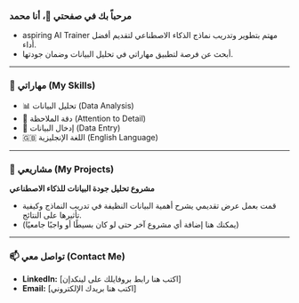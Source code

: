 ### مرحباً بك في صفحتي 👋، أنا محمد

-  aspiring AI Trainer مهتم بتطوير وتدريب نماذج الذكاء الاصطناعي لتقديم أفضل أداء.
- أبحث عن فرصة لتطبيق مهاراتي في تحليل البيانات وضمان جودتها.

---

### 🚀 مهاراتي (My Skills)
- 📊 تحليل البيانات (Data Analysis)
- 🔎 دقة الملاحظة (Attention to Detail)
- 📝 إدخال البيانات (Data Entry)
- 🇬🇧 اللغة الإنجليزية (English Language)

---

### 📂 مشاريعي (My Projects)
**مشروع تحليل جودة البيانات للذكاء الاصطناعي**
- قمت بعمل عرض تقديمي يشرح أهمية البيانات النظيفة في تدريب النماذج وكيفية تأثيرها على النتائج. 
- (يمكنك هنا إضافة أي مشروع آخر حتى لو كان بسيطًا أو واجبًا جامعيًا)

---

### 📫 تواصل معي (Contact Me)
- **LinkedIn:** [اكتب هنا رابط بروفايلك على لينكدإن]
- **Email:** [اكتب هنا بريدك الإلكتروني]
